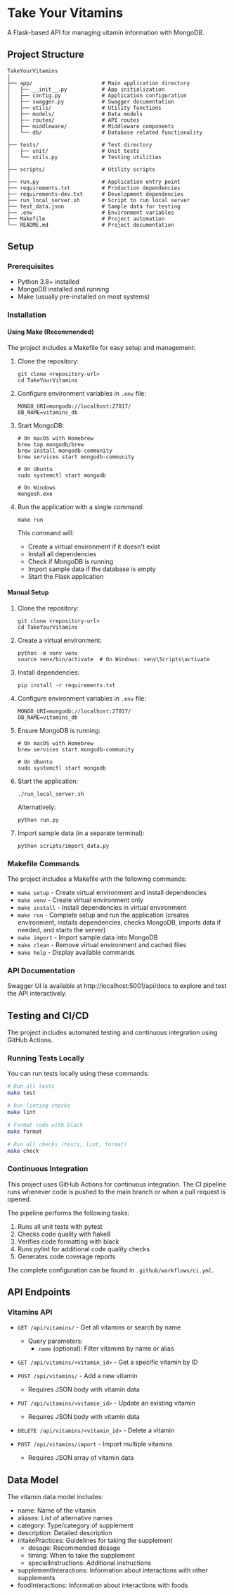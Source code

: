 # Take Your Vitamins

A Flask-based API for managing vitamin information with MongoDB.

## Project Structure

```
TakeYourVitamins
│
├── app/                      # Main application directory
│   ├── __init__.py           # App initialization
│   ├── config.py             # Application configuration
│   ├── swagger.py            # Swagger documentation
│   ├── utils/                # Utility functions
│   ├── models/               # Data models
│   ├── routes/               # API routes
│   ├── middleware/           # Middleware components
│   └── db/                   # Database related functionality
│
├── tests/                    # Test directory
│   ├── unit/                 # Unit tests
│   └── utils.py              # Testing utilities
│
├── scripts/                  # Utility scripts
│
├── run.py                    # Application entry point
├── requirements.txt          # Production dependencies
├── requirements-dev.txt      # Development dependencies
├── run_local_server.sh       # Script to run local server
├── test_data.json            # Sample data for testing
├── .env                      # Environment variables
├── Makefile                  # Project automation
└── README.md                 # Project documentation
```

## Setup

### Prerequisites

- Python 3.8+ installed
- MongoDB installed and running
- Make (usually pre-installed on most systems)

### Installation

#### Using Make (Recommended)

The project includes a Makefile for easy setup and management:

1. Clone the repository:
   ```
   git clone <repository-url>
   cd TakeYourVitamins
   ```

2. Configure environment variables in `.env` file:
   ```
   MONGO_URI=mongodb://localhost:27017/
   DB_NAME=vitamins_db
   ```

3. Start MongoDB:
   ```
   # On macOS with Homebrew
   brew tap mongodb/brew
   brew install mongodb-community
   brew services start mongodb-community
   
   # On Ubuntu
   sudo systemctl start mongodb

   # On Windows
   mongosh.exe
   ```

4. Run the application with a single command:
   ```
   make run
   ```
   
   This command will:
   - Create a virtual environment if it doesn't exist
   - Install all dependencies
   - Check if MongoDB is running
   - Import sample data if the database is empty
   - Start the Flask application

#### Manual Setup

1. Clone the repository:
   ```
   git clone <repository-url>
   cd TakeYourVitamins
   ```

2. Create a virtual environment:
   ```
   python -m venv venv
   source venv/bin/activate  # On Windows: venv\Scripts\activate
   ```

3. Install dependencies:
   ```
   pip install -r requirements.txt
   ```

4. Configure environment variables in `.env` file:
   ```
   MONGO_URI=mongodb://localhost:27017/
   DB_NAME=vitamins_db
   ```

5. Ensure MongoDB is running:
   ```
   # On macOS with Homebrew
   brew services start mongodb-community
   
   # On Ubuntu
   sudo systemctl start mongodb
   ```

6. Start the application:
   ```
   ./run_local_server.sh
   ```

   Alternatively:
   ```
   python run.py
   ```

7. Import sample data (in a separate terminal):
   ```
   python scripts/import_data.py
   ```

### Makefile Commands

The project includes a Makefile with the following commands:

- `make setup` - Create virtual environment and install dependencies
- `make venv` - Create virtual environment only
- `make install` - Install dependencies in virtual environment
- `make run` - Complete setup and run the application (creates environment, installs dependencies, checks MongoDB, imports data if needed, and starts the server)
- `make import` - Import sample data into MongoDB
- `make clean` - Remove virtual environment and cached files
- `make help` - Display available commands

### API Documentation

Swagger UI is available at http://localhost:5001/api/docs to explore and test the API interactively.

## Testing and CI/CD

The project includes automated testing and continuous integration using GitHub Actions.

### Running Tests Locally

You can run tests locally using these commands:

```bash
# Run all tests
make test

# Run linting checks
make lint

# Format code with black
make format

# Run all checks (tests, lint, format)
make check
```

### Continuous Integration

This project uses GitHub Actions for continuous integration. The CI pipeline runs whenever code is pushed to the main branch or when a pull request is opened.

The pipeline performs the following tasks:
1. Runs all unit tests with pytest
2. Checks code quality with flake8
3. Verifies code formatting with black
4. Runs pylint for additional code quality checks
5. Generates code coverage reports

The complete configuration can be found in `.github/workflows/ci.yml`.

## API Endpoints

### Vitamins API

- `GET /api/vitamins/` - Get all vitamins or search by name
  - Query parameters:
    - `name` (optional): Filter vitamins by name or alias

- `GET /api/vitamins/<vitamin_id>` - Get a specific vitamin by ID

- `POST /api/vitamins/` - Add a new vitamin
  - Requires JSON body with vitamin data

- `PUT /api/vitamins/<vitamin_id>` - Update an existing vitamin
  - Requires JSON body with vitamin data

- `DELETE /api/vitamins/<vitamin_id>` - Delete a vitamin

- `POST /api/vitamins/import` - Import multiple vitamins
  - Requires JSON array of vitamin data

## Data Model

The vitamin data model includes:

- name: Name of the vitamin
- aliases: List of alternative names
- category: Type/category of supplement
- description: Detailed description
- intakePractices: Guidelines for taking the supplement
  - dosage: Recommended dosage
  - timing: When to take the supplement
  - specialInstructions: Additional instructions
- supplementInteractions: Information about interactions with other supplements
- foodInteractions: Information about interactions with foods

